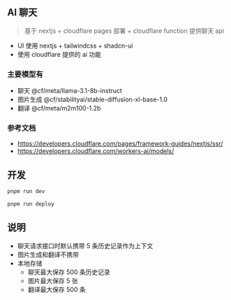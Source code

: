 ## AI 聊天

> 基于 nextjs + cloudflare pages 部署 + cloudflare function 提供聊天 api

- UI 使用 nextjs + tailwindcss + shadcn-ui
- 使用 cloudflare 提供的 ai 功能

### 主要模型有

- 聊天 @cf/meta/llama-3.1-8b-instruct
- 图片生成 @cf/stabilityai/stable-diffusion-xl-base-1.0
- 翻译 @cf/meta/m2m100-1.2b

### 参考文档

- https://developers.cloudflare.com/pages/framework-guides/nextjs/ssr/
- https://developers.cloudflare.com/workers-ai/models/

## 开发

```bash
pnpm run dev

pnpm run deploy
```

## 说明

- 聊天请求接口时默认携带 5 条历史记录作为上下文
- 图片生成和翻译不携带
- 本地存储
  - 聊天最大保存 500 条历史记录
  - 图片最大保存 5 张
  - 翻译最大保存 500 条
